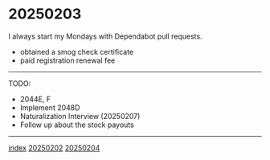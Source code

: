 <head><meta name="viewport" content="width=device-width, initial-scale=1.0, user-scalable=yes" /><meta charset="UTF-8"></head>

# 20250203

I always start my Mondays with Dependabot pull requests.

- obtained a smog check certificate
- paid registration renewal fee

---

TODO:

- 2044E, F
- Implement 2048D
- Naturalization Interview (20250207)
- Follow up about the stock payouts 

---

[index](../../index.html)
[20250202](20250202.html)
[20250204](20250204.html)
